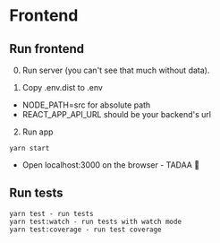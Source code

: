 # Frontend

## Run frontend

0. Run server (you can't see that much without data).

1. Copy .env.dist to .env

- NODE_PATH=src for absolute path
- REACT_APP_API_URL should be your backend's url

2. Run app

```
yarn start
```

- Open localhost:3000 on the browser - TADAA 🎉

## Run tests

```
yarn test - run tests
yarn test:watch - run tests with watch mode
yarn test:coverage - run test coverage
```
